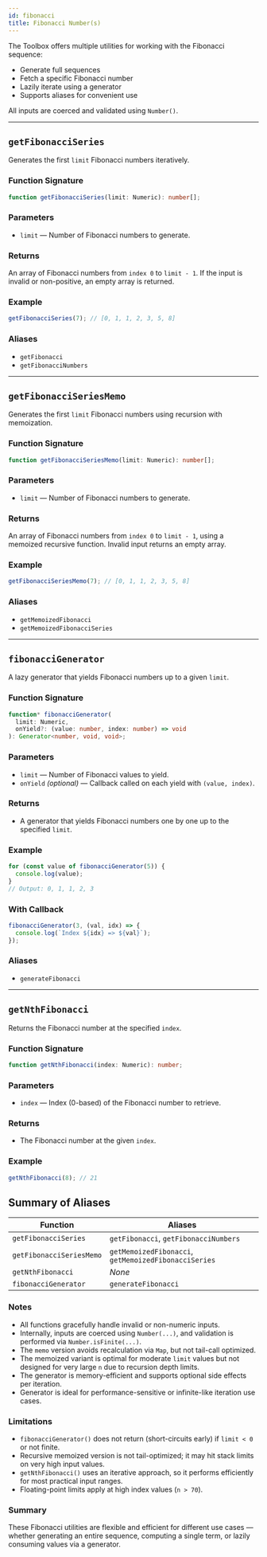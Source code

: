 ```yaml
---
id: fibonacci  
title: Fibonacci Number(s)  
---
```


The Toolbox offers multiple utilities for working with the Fibonacci sequence:

- Generate full sequences
- Fetch a specific Fibonacci number
- Lazily iterate using a generator
- Supports aliases for convenient use

All inputs are coerced and validated using `Number()`.

---

## `getFibonacciSeries`

Generates the first `limit` Fibonacci numbers iteratively.

### Function Signature

```ts
function getFibonacciSeries(limit: Numeric): number[];
```

### Parameters

- `limit` — Number of Fibonacci numbers to generate.

### Returns

An array of Fibonacci numbers from `index 0` to `limit - 1`. If the input is invalid or non-positive, an empty array is returned.

### Example

```ts
getFibonacciSeries(7); // [0, 1, 1, 2, 3, 5, 8]
```

### Aliases

- `getFibonacci`
- `getFibonacciNumbers`

---

## `getFibonacciSeriesMemo`

Generates the first `limit` Fibonacci numbers using recursion with memoization.

<!-- markdownlint-disable-file MD024 -->
### Function Signature

```ts
function getFibonacciSeriesMemo(limit: Numeric): number[];
```

### Parameters

- `limit` — Number of Fibonacci numbers to generate.

### Returns

An array of Fibonacci numbers from `index 0` to `limit - 1`, using a memoized recursive function. Invalid input returns an empty array.

### Example

```ts
getFibonacciSeriesMemo(7); // [0, 1, 1, 2, 3, 5, 8]
```

### Aliases

- `getMemoizedFibonacci`
- `getMemoizedFibonacciSeries`

---

## `fibonacciGenerator`

A lazy generator that yields Fibonacci numbers up to a given `limit`.

### Function Signature

```ts
function* fibonacciGenerator(
  limit: Numeric,
  onYield?: (value: number, index: number) => void
): Generator<number, void, void>;
```

### Parameters

- `limit` — Number of Fibonacci values to yield.
- `onYield` _(optional)_ — Callback called on each yield with `(value, index)`.

### Returns

- A generator that yields Fibonacci numbers one by one up to the specified `limit`.

### Example

```ts
for (const value of fibonacciGenerator(5)) {
  console.log(value);
}
// Output: 0, 1, 1, 2, 3
```

### With Callback

```ts
fibonacciGenerator(3, (val, idx) => {
  console.log(`Index ${idx} => ${val}`);
});
```

### Aliases

- `generateFibonacci`

---

## `getNthFibonacci`

Returns the Fibonacci number at the specified `index`.

### Function Signature

```ts
function getNthFibonacci(index: Numeric): number;
```

### Parameters

- `index` — Index (0-based) of the Fibonacci number to retrieve.

### Returns

- The Fibonacci number at the given `index`.

### Example

```ts
getNthFibonacci(8); // 21
```

## Summary of Aliases

| Function                  | Aliases                                              |
|---------------------------|------------------------------------------------------|
| `getFibonacciSeries`      | `getFibonacci`, `getFibonacciNumbers`                |
| `getFibonacciSeriesMemo`  | `getMemoizedFibonacci`, `getMemoizedFibonacciSeries` |
| `getNthFibonacci`         | _None_                                               |
| `fibonacciGenerator`      | `generateFibonacci`                                  |

### Notes

- All functions gracefully handle invalid or non-numeric inputs.
- Internally, inputs are coerced using `Number(...)`, and validation is performed via `Number.isFinite(...)`.
- The `memo` version avoids recalculation via `Map`, but not tail-call optimized.
- The memoized variant is optimal for moderate `limit` values but not designed for very large `n` due to recursion depth limits.
- The generator is memory-efficient and supports optional side effects per iteration.
- Generator is ideal for performance-sensitive or infinite-like iteration use cases.

### Limitations

- `fibonacciGenerator()` does not return (short-circuits early) if `limit < 0` or not finite.
- Recursive memoized version is not tail-optimized; it may hit stack limits on very high input values.
- `getNthFibonacci()` uses an iterative approach, so it performs efficiently for most practical input ranges.
- Floating-point limits apply at high index values (`n > 70`).

### Summary

These Fibonacci utilities are flexible and efficient for different use cases — whether generating an entire sequence, computing a single term, or lazily consuming values via a generator.
